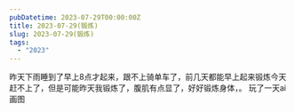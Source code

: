 ```yaml
---
pubDatetime: 2023-07-29T00:00:00Z
title: 2023-07-29(锻炼)
slug: 2023-07-29(锻炼)
tags:
  - "2023"
---
```


昨天下雨睡到了早上8点才起来，跟不上骑单车了，前几天都能早上起来锻炼今天赶不上了，但是可能昨天我锻炼了，腹肌有点显了，好好锻炼身体，。 玩了一天ai画图
